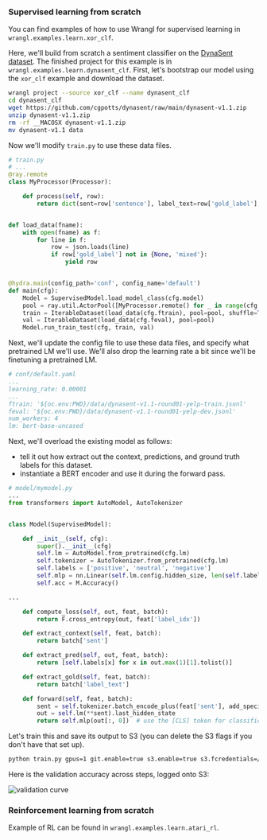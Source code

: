 ### Supervised learning from scratch

You can find examples of how to use Wrangl for supervised learning in `wrangl.examples.learn.xor_clf`.

Here, we'll build from scratch a sentiment classifier on the [DynaSent dataset](https://github.com/cgpotts/dynasent).
The finished project for this example is in `wrangl.examples.learn.dynasent_clf`.
First, let's bootstrap our model using the `xor_clf` example and download the dataset.

```bash
wrangl project --source xor_clf --name dynasent_clf
cd dynasent_clf
wget https://github.com/cgpotts/dynasent/raw/main/dynasent-v1.1.zip
unzip dynasent-v1.1.zip
rm -rf __MACOSX dynasent-v1.1.zip
mv dynasent-v1.1 data
```

Now we'll modify `train.py` to use these data files.

```python
# train.py
# ...
@ray.remote
class MyProcessor(Processor):

    def process(self, row):
        return dict(sent=row['sentence'], label_text=row['gold_label'], label_idx=['positive', 'neutral', 'negative'].index(row['gold_label']))


def load_data(fname):
    with open(fname) as f:
        for line in f:
            row = json.loads(line)
            if row['gold_label'] not in {None, 'mixed'}:
                yield row


@hydra.main(config_path='conf', config_name='default')
def main(cfg):
    Model = SupervisedModel.load_model_class(cfg.model)
    pool = ray.util.ActorPool([MyProcessor.remote() for _ in range(cfg.num_workers)])
    train = IterableDataset(load_data(cfg.ftrain), pool=pool, shuffle=True)
    val = IterableDataset(load_data(cfg.feval), pool=pool)
    Model.run_train_test(cfg, train, val)
```

Next, we'll update the config file to use these data files, and specify what pretrained LM we'll use.
We'll also drop the learning rate a bit since we'll be finetuning a pretrained LM.

```yaml
# conf/default.yaml
...
learning_rate: 0.00001
...
ftrain: '${oc.env:PWD}/data/dynasent-v1.1-round01-yelp-train.jsonl'
feval: '${oc.env:PWD}/data/dynasent-v1.1-round01-yelp-dev.jsonl'
num_workers: 4
lm: bert-base-uncased
```

Next, we'll overload the existing model as follows:
- tell it out how extract out the context, predictions, and ground truth labels for this dataset.
- instantiate a BERT encoder and use it during the forward pass.

```python
# model/mymodel.py
...
from transformers import AutoModel, AutoTokenizer


class Model(SupervisedModel):

    def __init__(self, cfg):
        super().__init__(cfg)
        self.lm = AutoModel.from_pretrained(cfg.lm)
        self.tokenizer = AutoTokenizer.from_pretrained(cfg.lm)
        self.labels = ['positive', 'neutral', 'negative']
        self.mlp = nn.Linear(self.lm.config.hidden_size, len(self.labels))
        self.acc = M.Accuracy()

...

    def compute_loss(self, out, feat, batch):
        return F.cross_entropy(out, feat['label_idx'])

    def extract_context(self, feat, batch):
        return batch['sent']

    def extract_pred(self, out, feat, batch):
        return [self.labels[x] for x in out.max(1)[1].tolist()]

    def extract_gold(self, feat, batch):
        return batch['label_text']

    def forward(self, feat, batch):
        sent = self.tokenizer.batch_encode_plus(feat['sent'], add_special_tokens=True, padding='max_length', truncation=True, max_length=80, return_tensors='pt').to(self.device)
        out = self.lm(**sent).last_hidden_state
        return self.mlp(out[:, 0])  # use the [CLS] token for classification
```

Let's train this and save its output to S3 (you can delete the S3 flags if you don't have that set up).

```bash
python train.py gpus=1 git.enable=true s3.enable=true s3.fcredentials=/data/home/vzhong/wrangl_sync/s3.json
```

Here is the validation accuracy across steps, logged onto S3:

![validation curve](https://github.com/vzhong/wrangl/raw/main/wrangl/examples/learn/dynasent_clf/static/step_vs_val_acc.jpg)


### Reinforcement learning from scratch

Example of RL can be found in `wrangl.examples.learn.atari_rl`.
